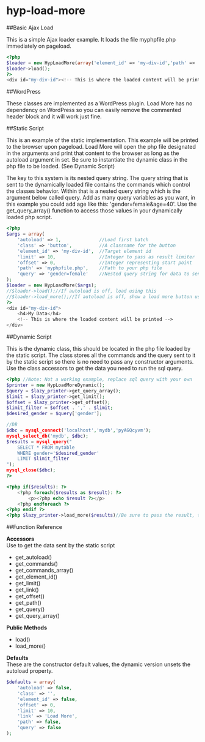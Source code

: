 hyp-load-more
=============

##Basic Ajax Load

This is a simple Ajax loader example. It loads the file myphpfile.php immediately on pageload.
```php
<?php
$loader = new HypLoadMore(array('element_id' => 'my-div-id','path' => 'myphpfile.php'));
$loader->load();
?>
<div id="my-div-id"><!-- This is where the loaded content will be printed --></div>
```

##WordPress

These classes are implemented as a WordPress plugin. Load More has no dependency on WordPress so you can easily remove the commented header block and it will work just fine.

##Static Script

This is an example of the static implementation. This example will be printed to the browser upon pageload. Load More will open the php file designated in the arguments and print that content to the browser as long as the autoload argument in set. Be sure to instantiate the dynamic class in the php file to be loaded. (See Dynamic Script)

The key to this system is its nested query string. The query string that is sent to the dynamically loaded file contains the commands which control the classes behavior. Within that is a nested query string which is the argument below called query. Add as many query variables as you want, in this example you could add age like this: 'gender=female&age=40'. Use the get_query_array() function to access those values in your dynamically loaded php script.

```php
<?php
$args = array(
	'autoload' => 1,              //Load first batch
	'class' => 'button',          //A classname for the button
	'element_id' => 'my-div-id',  //Target element id
	'limit' => 10,                //Integer to pass as result limiter
	'offset' => 0,                //Integer representing start point
	'path' => 'myphpfile.php',    //Path to your php file
	'query' => 'gender=female'    //Nested query string for data to send
);
$loader = new HypLoadMore($args);
//$loader->load();//If autoload is off, load using this
//$loader->load_more();//If autoload is off, show a load more button using this
?>
<div id="my-div-id">
	<h4>My Data</h4>
    <!-- This is where the loaded content will be printed -->
</div>
```
##Dynamic Script

This is the dynamic class, this should be located in the php file loaded by the static script. The class stores all the commands and the query sent to it by the static script so there is no need to pass any constructor arguments. Use the class accessors to get the data you need to run the sql query.

```php
<?php //Note: Not a working example, replace sql query with your own
$printer = new HypLoadMoreDynamic();
$query = $lazy_printer->get_query_array();
$limit = $lazy_printer->get_limit();
$offset = $lazy_printer->get_offset();
$limit_filter = $offset . ',' . $limit;
$desired_gender = $query['gender'];

//DB
$dbc = mysql_connect('localhost','mydb','pyAGQcyvm');
mysql_select_db('mydb', $dbc);
$results = mysql_query("
	SELECT * FROM mytable
	WHERE gender='$desired_gender'
	LIMIT $limit_filter
");
mysql_close($dbc);
?>

<?php if($results): ?>
	<?php foreach($results as $result): ?>
        <p><?php echo $result ?></p>
    <?php endforeach ?>
<?php endif ?>
<?php $lazy_printer->load_more($results)//Be sure to pass the result, this controls display of the button ?>
```

##Function Reference

<div class="post-content"><p><strong>Accessors</strong><br>Use to get the data sent by the static script</p>
<ul>
<li>get_autoload()</li>
<li>get_commands() </li>
<li>get_commands_array() </li>
<li>get_element_id()</li>
<li>get_limit()</li>
<li>get_link()</li>
<li>get_offset() </li>
<li>get_path() </li>
<li>get_query() </li>
<li>get_query_array()</li>
</ul>
<p><strong>Public Methods</strong></p>
<ul>
<li>load()</li>
<li>load_more() </li>
</ul>
<p><strong>Defaults</strong><br>These are the constructor default values, the dynamic version unsets the autoload property.</p>

```php
$defaults = array(
	'autoload' => false,
	'class' => '',
	'element_id' => false,
	'offset' => 0,
	'limit' => 10,
	'link' => 'Load More',
	'path' => false,
	'query' => false
);
```
